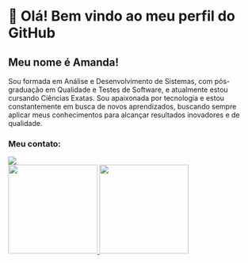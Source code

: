 <h1>👋 Olá! Bem vindo ao meu perfil do GitHub</h1> 
<h2>Meu nome é Amanda!</h2>
<p>Sou formada em Análise e Desenvolvimento de Sistemas, com pós-graduação em Qualidade e Testes de Software, e atualmente estou cursando Ciências Exatas. Sou apaixonada por tecnologia e estou constantemente em busca de novos aprendizados, buscando sempre aplicar meus conhecimentos para alcançar resultados inovadores e de qualidade.</p>
<h3>Meu contato:</h3>
<a href="https://www.linkedin.com/in/amandajpereira" target="_blank"><img loading="lazy" src="https://img.shields.io/badge/-LinkedIn-%230077B5?style=for-the-badge&logo=linkedin&logoColor=white" target="_blank"></a> 
<div>
<a href="https://github.com/amandajpereira">
<img loading="lazy" height="180em" src="https://github-readme-stats.vercel.app/api/top-langs/?username=amandajpereira&layout=compact&langs_count=7&theme=dracula"/>
<img loading="lazy" height="180em" src="https://github-readme-stats.vercel.app/api?username=amandajpereira&show_icons=true&theme=dracula&include_all_commits=true&count_private=true"/>
</div>

